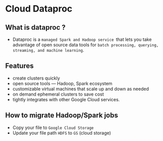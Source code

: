 # Cloud Dataproc 

## What is dataproc ? 
- Dataproc is a `managed Spark and Hadoop service `that lets you take advantage of open source data tools for `batch processing, querying, streaming, and machine learning`.

## Features 
- create clusters quickly
- open source tools — Hadoop, Spark ecosystem
- customizable virtual machines that scale up and down as needed
- on demand ephemeral clusters to save cost
- tightly integrates with other Google Cloud services.

## How to migrate Hadoop/Spark jobs
- Copy your file to `Google Cloud Storage`
- Update your file path `HDFS` to `GS` (cloud storage)